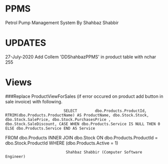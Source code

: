 # PPMS
Petrol Pump Management System By Shahbaz Shabbir

# UPDATES

  27-July-2020
    Add Collem 'DDShahbazPPMS' in product table with nchar 255
    
# Views
###Replace ProductViewForSales (if error occured on product add button in sale invoice) with following.


                              SELECT        dbo.Products.ProductId, RTRIM(dbo.Products.ProductName) AS ProductName, dbo.Stock.Stock, dbo.Stock.SalePrice, dbo.Stock.PurchasesPrice , dbo.Stock.SaleDiscount, CASE WHEN dbo.Products.Service IS NULL THEN 0 ELSE dbo.Products.Service END AS Service
FROM            dbo.Products INNER JOIN
                         dbo.Stock ON dbo.Products.ProductId = dbo.Stock.ProductId
WHERE        (dbo.Products.Active = 1)



                               Shahbaz Shabbir (Computer Software Engineer)
